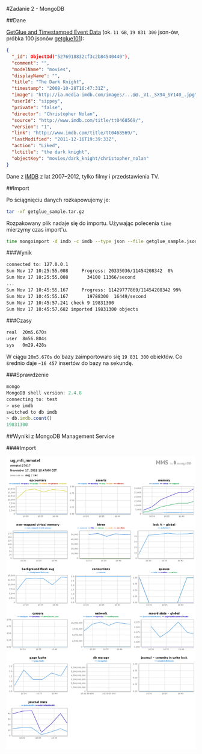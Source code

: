 #Zadanie 2 - MongoDB

##Dane

[GetGlue and Timestamped Event Data](http://getglue-data.s3.amazonaws.com/getglue_sample.tar.gz) (ok. `11 GB`, `19 831 300` json-ów, próbka 100 jsonów [getglue101](https://github.com/nosql/aggregations-2/blob/master/data/wbzyl/getglue101.json)):

```json
{
  "_id": ObjectId("5276918832cf3c2b84540440"),
  "comment": "",
  "modelName": "movies",
  "displayName": "",
  "title": "The Dark Knight",
  "timestamp": "2008-10-28T16:47:31Z",
  "image": "http://ia.media-imdb.com/images/...@@._V1._SX94_SY140_.jpg",
  "userId": "sippey",
  "private": "false",
  "director": "Christopher Nolan",
  "source": "http://www.imdb.com/title/tt0468569/",
  "version": "1",
  "link": "http://www.imdb.com/title/tt0468569/",
  "lastModified": "2011-12-16T19:39:33Z",
  "action": "Liked",
  "lctitle": "the dark knight",
  "objectKey": "movies/dark_knight/christopher_nolan"
}
```

Dane z [IMDB](http://www.imdb.com/) z lat 2007–2012, tylko filmy i przedstawienia TV.

##Import

Po ściągnięciu danych rozkapowujemy je:

```sh
tar -xf getglue_sample.tar.gz
```

Rozpakowany plik nadaje się do importu. Używając polecenia `time` mierzymy czas import'u.

```sh
time mongoimport -d imdb -c imdb --type json --file getglue_sample.json
```

###Wynik

```sh
connected to: 127.0.0.1
Sun Nov 17 10:25:55.008     Progress: 20335036/11454208342  0%
Sun Nov 17 10:25:55.008       34100 11366/second
...
Sun Nov 17 10:45:55.167     Progress: 11429777869/11454208342 99%
Sun Nov 17 10:45:55.167       19788300  16449/second
Sun Nov 17 10:45:57.241 check 9 19831300
Sun Nov 17 10:45:57.682 imported 19831300 objects
```

###Czasy

```sh
real  20m5.670s
user  8m56.804s
sys   0m29.428s
```

W ciągu `20m5.670s` do bazy zaimportowało się `19 831 300` obiektów. Co średnio daje `~16 457` insertów do bazy na sekundę.

###Sprawdzenie

```js
mongo
MongoDB shell version: 2.4.8
connecting to: test
> use imdb
switched to db imdb
> db.imdb.count()
19831300
```

##Wyniki z MongoDB Management Service

####Import

![mms-results](./images/2-mongo-import-mms.png)